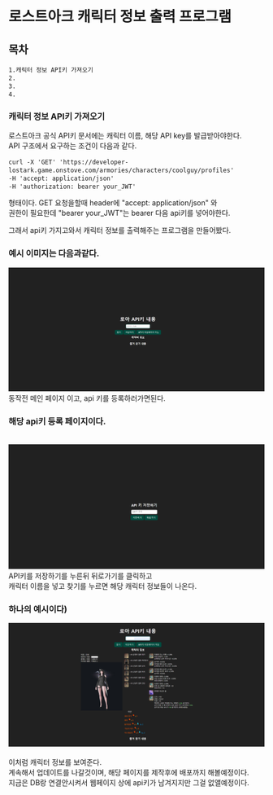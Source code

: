 # 로스트아크 캐릭터 정보 출력 프로그램

## 목차
    1.캐릭터 정보 API키 가져오기  
    2.
    3.
    4.


### 캐릭터 정보 API키 가져오기

로스트아크 공식 API키 문서에는 캐릭터 이름, 해당 API key를 발급받아야한다.<br>
API 구조에서 요구하는 조건이 다음과 같다.

```
curl -X 'GET' 'https://developer-lostark.game.onstove.com/armories/characters/coolguy/profiles'
-H 'accept: application/json'
-H 'authorization: bearer your_JWT'
```

형태이다. GET 요청을할때 header에  "accept: application/json" 와 <br>
권한이 필요한데 "bearer your_JWT"는 bearer 다음 api키를 넣어야한다.

그래서 api키 가지고와서 캐릭터 정보를 출력해주는 프로그램을 만들어봤다.

### 예시 이미지는 다음과같다.<br>

<img src="./img/beforeApiStart.png" width="800px">

<br>
동작전 메인 페이지 이고, api 키를 등록하러가면된다.<br>



### 해당 api키 등록 페이지이다.
<br>

<img src="./img/apiRegistrationWeb.png" width="800px">

<br>
API키를 저장하기를 누른뒤 뒤로가기를 클릭하고 <br>
캐릭터 이름을 넣고 찾기를 누르면 해당 캐릭터 정보들이 나온다.<br>
<h3>하나의 예시이다)</h3>

<img src="./img/afterApiWeb.png" width="1300px">

<br>
<br>
이처럼 캐릭터 정보를 보여준다.<br>
계속해서 업데이트를 나갈것이며, 해당 페이지를 제작후에 배포까지 해볼예정이다. <br>
지금은 DB랑 연결안시켜서 웹페이지 상에 api키가 남겨지지만 그걸 없앨예정이다.